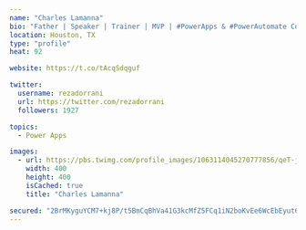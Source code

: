 ```yaml
---
name: "Charles Lamanna"
bio: "Father | Speaker | Trainer | MVP | #PowerApps & #PowerAutomate Community Super User | YouTuber Right-pointing triangle http://youtube.com/c/rezadorrani | Learn - Share - Clockwise rightwards and leftwards open circle arrows"
location: Houston, TX
type: "profile"
heat: 92

website: https://t.co/tAcqSdqguf

twitter:
  username: rezadorrani
  url: https://twitter.com/rezadorrani
  followers: 1927

topics:
  - Power Apps

images:
  - url: https://pbs.twimg.com/profile_images/1063114045270777856/qeT-jpWr_400x400.jpg
    width: 400
    height: 400
    isCached: true
    title: "Charles Lamanna"

secured: "2BrMKyguYCM7+kj8P/t5BmCqBhVa41G3kcMfZ5FCq1iN2boKvEe6WcEbEyut6eT2IWfPeYwpxF/uqhDSkDev4Jq7UOA+kG14vDikEBVVq96fIWH/S6BdJmtxWBzz4gifCMWH2TrluwczTpCe8UYZlQoXo3JHvRFNpfq6JQRR2PaB64GAsYU7pXkTC+007Evsff08WMuJ3mpaa/LX+/ESHdVKo34hN+PzT1Yna8s1Jn84MtE3UConV4VIFiVglLeoLgbr9OBZWrb+uK7ri+4N2TI2oJOUeYCg/iG/5g0g7TDm5Nft9VxdCALLNdKgWdRg8z1Mg2DVQYU5AVLlwSJ9pQWMeNL22DOJ6VUllwyYiy3hXNvBKEi1thROXZXPi8QXuDTOrt5eew9NNQYExVynkFphcSFU1BVQxLgqFVva03c=;nCxfAckzgZw2V9iFJAZzdw=="
---
```


